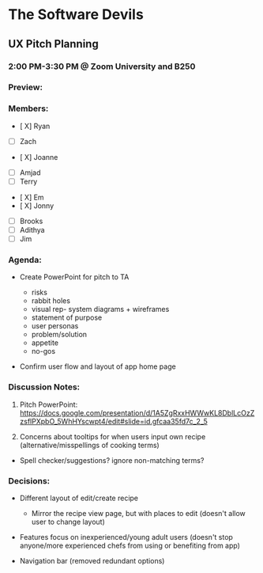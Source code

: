 # The Software Devils
## UX Pitch Planning
### 2:00 PM-3:30 PM @ Zoom University and B250

### Preview:


### Members:
- [ X] Ryan
- [ ] Zach
- [ X] Joanne
- [ ] Amjad
- [ ] Terry
- [ X] Em
- [ X] Jonny
- [ ] Brooks
- [ ] Adithya
- [ ] Jim

### Agenda:
- Create PowerPoint for pitch to TA
  - risks
  - rabbit holes
  - visual rep- system diagrams + wireframes
  - statement of purpose
  - user personas
  - problem/solution
  - appetite
  - no-gos

- Confirm user flow and layout of app home page


### Discussion Notes:
1. Pitch PowerPoint:
https://docs.google.com/presentation/d/1A5ZgRxxHWWwKL8DblLcOzZzsflPXpbO_5WhHYscwpt4/edit#slide=id.gfcaa35fd7c_2_5

2. Concerns about tooltips for when users input own recipe (alternative/misspellings of cooking terms)
  - Spell checker/suggestions? ignore non-matching terms?


### Decisions: 
- Different layout of edit/create recipe
  - Mirror the recipe view page, but with places to edit (doesn't allow user to change layout)

- Features focus on inexperienced/young adult users (doesn't stop anyone/more experienced chefs from using or benefiting from app)

- Navigation bar (removed redundant options)
